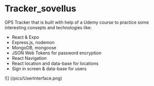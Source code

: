# Tracker_sovellus
GPS Tracker that is built with help of a Udemy course to practice some interesting consepts and technologies like:

- React & Expo
- Express.js, nodemon
- MongoDB, mongoose
- JSON Web Tokens for password encryption
- React Navigation
- React location and data-base for locations
- Sign in screen & data-base for users

![] (/pics/UserInterface.png)




